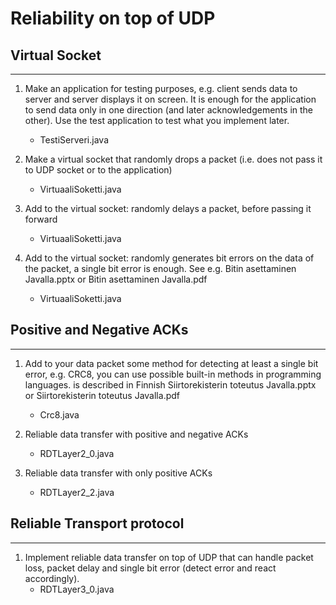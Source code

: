 # Reliability on top of UDP

## Virtual Socket
************************

1. Make an application for testing purposes, e.g. client sends data to server and server displays it on screen. It is enough for the application to send data only in one direction (and later acknowledgements in the other). Use the test application to test what you implement later.
   - TestiServeri.java

2. Make a virtual socket that randomly drops a packet (i.e. does not pass it to UDP socket or to the application)
   - VirtuaaliSoketti.java

3. Add to the virtual socket: randomly delays a packet, before passing it forward
   - VirtuaaliSoketti.java

4. Add to the virtual socket: randomly generates bit errors on the data of the packet, a single bit error is enough. See e.g. Bitin asettaminen Javalla.pptx or Bitin asettaminen Javalla.pdf
   - VirtuaaliSoketti.java


## Positive and Negative ACKs
*****************************

1. Add to your data packet some method for detecting at least a single bit error, e.g. CRC8, you can use possible built-in methods in programming languages. is described in Finnish Siirtorekisterin toteutus Javalla.pptx or Siirtorekisterin toteutus Javalla.pdf
   - Crc8.java

2. Reliable data transfer with positive and negative ACKs
   - RDTLayer2_0.java

3. Reliable data transfer with only positive ACKs
   - RDTLayer2_2.java



## Reliable Transport protocol
******************************

1. Implement reliable data transfer on top of UDP that can handle packet loss, packet delay and single bit error (detect error and react accordingly).
   - RDTLayer3_0.java